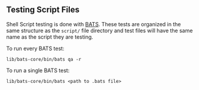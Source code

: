 ## Testing Script Files

Shell Script testing is done with [BATS]. These tests are organized in the same structure as the `script/` file directory and test files will have the same name as the script they are testing.


To run every BATS test:
```
lib/bats-core/bin/bats qa -r
```

To run a single BATS test:
```
lib/bats-core/bin/bats <path to .bats file>
```


[BATS]: https://bats-core.readthedocs.io/